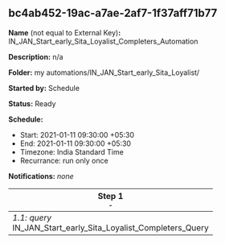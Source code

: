 ## bc4ab452-19ac-a7ae-2af7-1f37aff71b77

**Name** (not equal to External Key)**:** IN_JAN_Start_early_Sita_Loyalist_Completers_Automation

**Description:** n/a

**Folder:** my automations/IN_JAN_Start_early_Sita_Loyalist/

**Started by:** Schedule

**Status:** Ready

**Schedule:**

* Start: 2021-01-11 09:30:00 +05:30
* End: 2021-01-11 09:30:00 +05:30
* Timezone: India Standard Time
* Recurrance: run only once

**Notifications:** _none_


| Step 1<br>_<small>-</small>_ |
| --- |
| _1.1: query_<br>IN_JAN_Start_early_Sita_Loyalist_Completers_Query |
